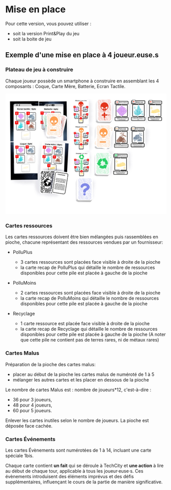# Mise en place

Pour cette version, vous pouvez utiliser :
- soit la version Print&Play du jeu 
- soit la boite de jeu

## Exemple d'une mise en place à 4 joueur.euse.s

### Plateau de jeu à construire
Chaque joueur possède un smartphone à construire en assemblant les 4 composants : Coque, Carte Mère, Batterie, Ecran Tactile.

![Disposition des cartes et des plateaux](../img/materiel.jpeg)

### Cartes ressources
Les cartes ressources doivent être bien mélangées puis rassemblées en pioche, chacune représentant des ressources vendues par un fournisseur:

- PolluPlus
    - 3 cartes ressources sont placées face visible à droite de la pioche
    - la carte recap de PolluPlus qui détaille le nombre de ressources disponibles pour cette pile est placée à gauche de la pioche

- PolluMoins
    - 2 cartes ressources sont placées face visible à droite de la pioche
    - la carte recap de PolluMoins qui détaille le nombre de ressources disponibles pour cette pile est placée à gauche de la pioche

- Recyclage
    - 1 carte ressource est placée face visible à droite de la pioche
    - la carte recap de Recyclage qui détaille le nombre de ressources disponibles pour cette pile est placée à gauche de la pioche (A noter que cette pile ne contient pas de terres rares, ni de métaux rares)

### Cartes Malus
Préparation de la pioche des cartes malus:

- placer au début de la pioche les cartes malus de numéroté de 1 à 5
- mélanger les autres cartes et les placer en dessous de la pioche

Le nombre de cartes Malus est : nombre de joueurs*12, c'est-à-dire :

- 36 pour 3 joueurs, 
- 48 pour 4 joueurs, 
- 60 pour 5 joueurs.

Enlever les cartes inutiles selon le nombre de joueurs. La pioche est déposée face cachée.

### Cartes Événements

Les cartes Évènements sont numérotées de 1 à 14, incluant une carte spéciale 1bis. 

Chaque carte contient **un fait** qui se déroule à TechCity et **une action** à lire au début de chaque tour, applicable à tous les joueur·euse·s. Ces évènements introduisent des éléments imprévus et des défis supplémentaires, influençant le cours de la partie de manière significative.